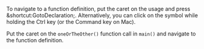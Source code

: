

To navigate to a function definition, put the caret on the usage and press
<span class="shortcut">&shortcut:GotoDeclaration;</span>. Alternatively, you
can click on the symbol while holding the Ctrl key (or the Command key on Mac).

Put the caret on the `oneOrTheOther()` function call in `main()` and navigate
to the function definition.
